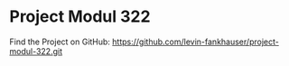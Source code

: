 # Project Modul 322
Find the Project on GitHub:
https://github.com/levin-fankhauser/project-modul-322.git
